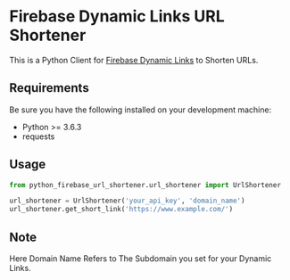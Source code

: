 # Firebase Dynamic Links URL Shortener 

This is a Python Client for [Firebase Dynamic Links](https://firebase.google.com/docs/dynamic-links/) to Shorten URLs.

## Requirements

Be sure you have the following installed on your development machine:

+ Python >= 3.6.3
+ requests


## Usage

```python
from python_firebase_url_shortener.url_shortener import UrlShortener

url_shortener = UrlShortener('your_api_key', 'domain_name')
url_shortener.get_short_link('https://www.example.com/')
```

## Note
Here Domain Name Refers to The Subdomain you set for your Dynamic Links.